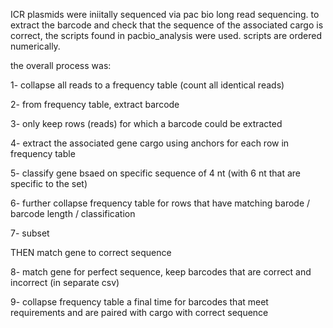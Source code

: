 ICR plasmids were iniitally sequenced via pac bio long read sequencing.
to extract the barcode and check that the sequence of the associated cargo is correct, the scripts found in pacbio_analysis were used.
scripts are ordered numerically.

the overall process was:

1- collapse all reads to a frequency table (count all identical reads)

2- from frequency table, extract barcode

3- only keep rows (reads) for which a barcode could be extracted

4- extract the associated gene cargo using anchors for each row in frequency table

5- classify gene bsaed on specific sequence of 4 nt (with 6 nt that are specific to the set)

6- further collapse frequency table for rows that have matching barode / barcode length / classification

7- subset


THEN
match gene to correct sequence

8- match gene for perfect sequence, keep barcodes that are correct and incorrect (in separate csv)

9- collapse frequency table a final time for barcodes that meet requirements and are paired with cargo with correct sequence
